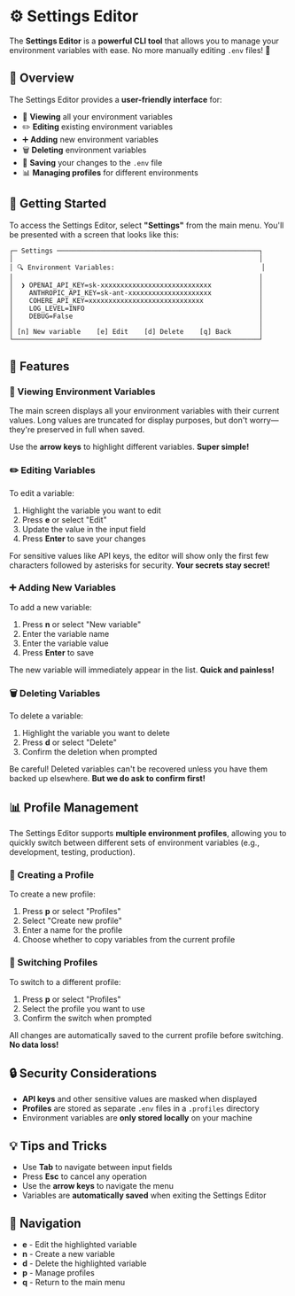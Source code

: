 # ⚙️ Settings Editor

The **Settings Editor** is a **powerful CLI tool** that allows you to manage your environment variables with ease. No more manually editing `.env` files! 🎉

## 🌟 Overview

The Settings Editor provides a **user-friendly interface** for:

- 👀 **Viewing** all your environment variables
- ✏️ **Editing** existing environment variables
- ➕ **Adding** new environment variables
- 🗑️ **Deleting** environment variables
- 💾 **Saving** your changes to the `.env` file
- 📊 **Managing profiles** for different environments

## 🚀 Getting Started

To access the Settings Editor, select **"Settings"** from the main menu. You'll be presented with a screen that looks like this:

```
┌─ Settings ───────────────────────────────────────────────────┐
│                                                              │
│ 🔍 Environment Variables:                                     │
│                                                              │
│  ❯ OPENAI_API_KEY=sk-xxxxxxxxxxxxxxxxxxxxxxxxxxxx            │
│    ANTHROPIC_API_KEY=sk-ant-xxxxxxxxxxxxxxxxxxxxx            │
│    COHERE_API_KEY=xxxxxxxxxxxxxxxxxxxxxxxxxxxxx              │
│    LOG_LEVEL=INFO                                            │
│    DEBUG=False                                               │
│                                                              │
│ [n] New variable    [e] Edit    [d] Delete    [q] Back       │
└──────────────────────────────────────────────────────────────┘
```

## 🔧 Features

### 👀 Viewing Environment Variables

The main screen displays all your environment variables with their current values. Long values are truncated for display purposes, but don't worry—they're preserved in full when saved.

Use the **arrow keys** to highlight different variables. **Super simple!**

### ✏️ Editing Variables

To edit a variable:

1. Highlight the variable you want to edit
2. Press **e** or select "Edit"
3. Update the value in the input field
4. Press **Enter** to save your changes

For sensitive values like API keys, the editor will show only the first few characters followed by asterisks for security. **Your secrets stay secret!**

### ➕ Adding New Variables

To add a new variable:

1. Press **n** or select "New variable"
2. Enter the variable name
3. Enter the variable value
4. Press **Enter** to save

The new variable will immediately appear in the list. **Quick and painless!**

### 🗑️ Deleting Variables

To delete a variable:

1. Highlight the variable you want to delete
2. Press **d** or select "Delete"
3. Confirm the deletion when prompted

Be careful! Deleted variables can't be recovered unless you have them backed up elsewhere. **But we do ask to confirm first!**

## 📊 Profile Management

The Settings Editor supports **multiple environment profiles**, allowing you to quickly switch between different sets of environment variables (e.g., development, testing, production).

### 💼 Creating a Profile

To create a new profile:

1. Press **p** or select "Profiles"
2. Select "Create new profile"
3. Enter a name for the profile
4. Choose whether to copy variables from the current profile

### 🔄 Switching Profiles

To switch to a different profile:

1. Press **p** or select "Profiles"
2. Select the profile you want to use
3. Confirm the switch when prompted

All changes are automatically saved to the current profile before switching. **No data loss!**

## 🔒 Security Considerations

- **API keys** and other sensitive values are masked when displayed
- **Profiles** are stored as separate `.env` files in a `.profiles` directory
- Environment variables are **only stored locally** on your machine

## 💡 Tips and Tricks

- Use **Tab** to navigate between input fields
- Press **Esc** to cancel any operation
- Use the **arrow keys** to navigate the menu
- Variables are **automatically saved** when exiting the Settings Editor

## 🧭 Navigation

- **e** - Edit the highlighted variable
- **n** - Create a new variable
- **d** - Delete the highlighted variable
- **p** - Manage profiles
- **q** - Return to the main menu 